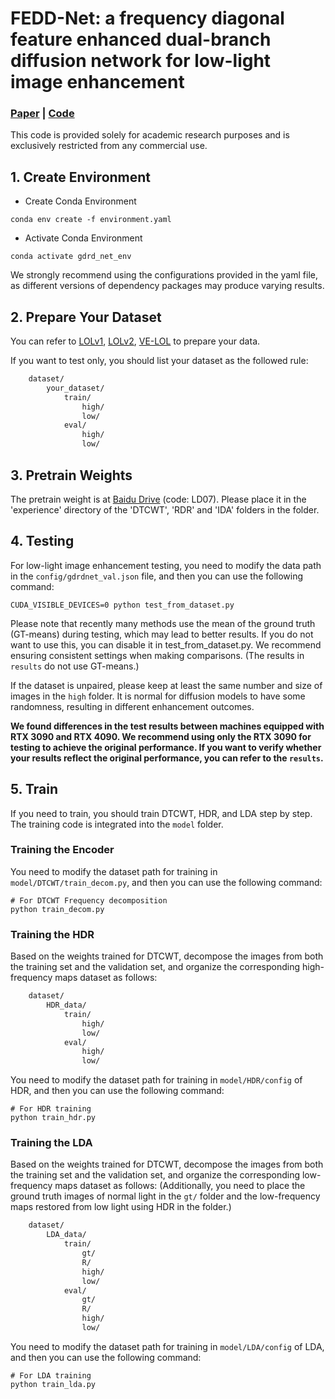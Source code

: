# FEDD-Net: a frequency diagonal feature enhanced dual-branch diffusion network for low-light image enhancement
### [Paper]() | [Code](https://github.com/CodeSet1/GDRD-Net)

This code is provided solely for academic research purposes and is exclusively restricted from any commercial use.

## 1. Create Environment
- Create Conda Environment
```
conda env create -f environment.yaml
```
- Activate Conda Environment
```
conda activate gdrd_net_env
```
We strongly recommend using the configurations provided in the yaml file, as different versions of dependency packages may produce varying results.

## 2. Prepare Your Dataset
You can refer to [LOLv1](https://daooshee.github.io/BMVC2018website/), [LOLv2](https://drive.google.com/file/d/1dzuLCk9_gE2bFF222n3-7GVUlSVHpMYC/view), [VE-LOL](https://flyywh.github.io/IJCV2021LowLight_VELOL/) to prepare your data. 

If you want to test only, you should list your dataset as the followed rule:
```bash
    dataset/
        your_dataset/
            train/
                high/
                low/
            eval/
                high/
                low/
```

## 3. Pretrain Weights
The pretrain weight is at [Baidu Drive](https://pan.baidu.com/s/1EUGgDSsXebBygtw0yniTMA) (code: LD07). Please place it in the 'experience' directory of the 'DTCWT', 'RDR' and 'IDA' folders in the folder.

## 4. Testing
For low-light image enhancement testing, you need to modify the data path in the `config/gdrdnet_val.json` file, and then you can use the following command:
```shell
CUDA_VISIBLE_DEVICES=0 python test_from_dataset.py
```

Please note that recently many methods use the mean of the ground truth (GT-means) during testing, which may lead to better results. If you do not want to use this, you can disable it in test_from_dataset.py. We recommend ensuring consistent settings when making comparisons. (The results in `results` do not use GT-means.)

If the dataset is unpaired, please keep at least the same number and size of images in the `high` folder. It is normal for diffusion models to have some randomness, resulting in different enhancement outcomes.

**We found differences in the test results between machines equipped with RTX 3090 and RTX 4090. We recommend using only the RTX 3090 for testing to achieve the original performance. If you want to verify whether your results reflect the original performance, you can refer to the `results`.**

## 5. Train
If you need to train, you should train DTCWT, HDR, and LDA step by step. The training code is integrated into the `model` folder.

### Training the Encoder
You need to modify the dataset path for training in `model/DTCWT/train_decom.py`, and then you can use the following command:
```shell
# For DTCWT Frequency decomposition
python train_decom.py
```

### Training the HDR
Based on the weights trained for DTCWT, decompose the images from both the training set and the validation set, and organize the corresponding high-frequency maps dataset as follows:
```bash
    dataset/
        HDR_data/
            train/
                high/
                low/
            eval/
                high/
                low/
```
You need to modify the dataset path for training in `model/HDR/config` of HDR, and then you can use the following command:
```shell
# For HDR training
python train_hdr.py
```

### Training the LDA
Based on the weights trained for DTCWT, decompose the images from both the training set and the validation set, and organize the corresponding low-frequency maps dataset as follows:
(Additionally, you need to place the ground truth images of normal light in the `gt/` folder and the low-frequency maps restored from low light using HDR in the folder.)
```bash
    dataset/
        LDA_data/
            train/
                gt/
                R/
                high/
                low/
            eval/
                gt/
                R/
                high/
                low/
```
You need to modify the dataset path for training in `model/LDA/config` of LDA, and then you can use the following command:
```shell
# For LDA training
python train_lda.py
```
 
